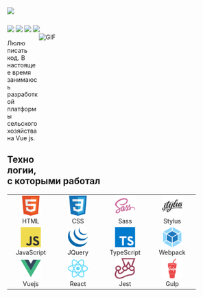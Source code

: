 <h1>
  <a href="https://git.io/typing-svg">
    <img src="https://readme-typing-svg.herokuapp.com?font=JetBrains+Mono&color=%2336BCF7&size=30&vCenter=true&width=700&height=40&lines=%D0%92%D1%81%D0%B5%D0%BC+%D0%BF%D1%80%D0%B8%D0%B2%D0%B5%D1%82!%F0%9F%91%8B;%D0%AF+%D0%9B%D0%B5%D0%B2%D0%B8%D0%BD+%D0%A1%D0%B5%D1%80%D0%B3%D0%B5%D0%B9%2C+frontend+%D1%80%D0%B0%D0%B7%D1%80%D0%B0%D0%B1%D0%BE%D1%82%D1%87%D0%B8%D0%BA...;%D0%A0%D0%B0%D0%B4+%D0%92%D0%B0%D1%81+%D0%B2%D0%B8%D0%B4%D0%B5%D1%82%D1%8C+%D0%B2+%D1%81%D0%B2%D0%BE%D0%B5%D0%BC+%D0%BF%D1%80%D0%BE%D1%84%D0%B8%D0%BB%D0%B5!">
  </a>
</h1>


<a target="_blank" href="https://github.com/stLucky"><img src="https://badges.pufler.dev/visits/stLucky/stLucky?style=flat&logoColor=white&color=25d366"/></a>
<a target="_blank" href="https://t.me/stLuckkyy"><img src="https://img.shields.io/badge/Telegram-2CA5E0?style=flat&logo=telegram&logoColor=white&color=2ca5e0"/></a>
<a target="_blank" href="https://linkedin.com/in/stlucky"><img src="https://img.shields.io/badge/LinkedIn-0077B5??style=flat&logo=linkedin&logoColor=white&color=0077b5"/></a>
<a target="_blank" href="mailto:asys4759@gmail.com"><img src="https://img.shields.io/badge/Gmail-D14836?style=flat&logo=gmail&logoColor=white&color=d14836"/></a>
<img align="right" alt="GIF" src="https://github.com/abhisheknaiidu/abhisheknaiidu/blob/master/code.gif?raw=true" width="430" height="320" />
<p> Люлю писать код. В настоящее время занимаюсь<br> 
  разработкой платформы сельского хозяйства на Vue js.</p>

<h2>Технологии, с которыми работал</h2>
<table>
  <tr>
    <td align="center" width="96">
       <img src="images/html5-original.svg" width="48" height="48" alt="HTML" />
      <br>HTML
    </td>
    <td align="center" width="96">
       <img src="images/css3.svg" width="48" height="48" alt="CSS" />
      <br>CSS
    </td>
    <td align="center" width="96">
       <img src="images/sass-original.svg" width="48" height="48" alt="Sass" />
      <br>Sass
    </td>
    <td align="center" width="96">
       <img src="images/stylus-original.svg" width="48" height="48" alt="Stylus" />
      <br>Stylus
    </td>
  </tr>
  <tr>
    <td align="center" width="96">
       <img src="images/javascript-original.svg" width="48" height="48" alt="JavaScript" />
      <br>JavaScript
    </td>
    <td align="center" width="96">
       <img src="images/jquery-original.svg" width="48" height="48" alt="JQuery" />
      <br>JQuery
    </td>
    <td align="center" width="96">
       <img src="images/typescript-original.svg" width="48" height="48" alt="TypeScript" />
      <br>TypeScript
    </td>
    <td align="center" width="96">
       <img src="images/webpack-original.svg" width="48" height="48" alt="Webpack" />
      <br>Webpack
    </td>
  </tr>
  <tr>
    <td align="center" width="96">
      <img src="images/vuejs-original.svg" width="48" height="48" alt="Vuejs" />
      <br>Vuejs
    </td>
    <td align="center" width="96">
       <img src="images/react-original.svg" width="48" height="48" alt="React" />
      <br>React
    </td>
    <td align="center" width="96">
      <img src="images/jest-plain.svg" width="48" height="48" alt="Jest" />
      <br>Jest
    </td>
    <td align="center" width="96">
      <img src="images/gulp-plain.svg" width="48" height="48" alt="Gulp" />
      <br>Gulp
    </td>
  </tr>
</table>


  
<!--
**stLucky/stLucky** is a ✨ _special_ ✨ repository because its `README.md` (this file) appears on your GitHub profile.

Here are some ideas to get you started:

- 🔭 I’m currently working on ...
- 🌱 I’m currently learning ...
- 👯 I’m looking to collaborate on ...
- 🤔 I’m looking for help with ...
- 💬 Ask me about ...
- 📫 How to reach me: ...
- 😄 Pronouns: ...
- ⚡ Fun fact: ...
-->
